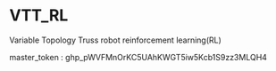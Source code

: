 # VTT_RL
Variable Topology Truss robot reinforcement learning(RL)

master_token : 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
